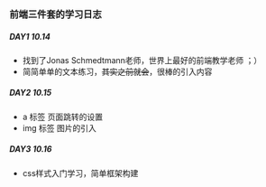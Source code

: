 ### 前端三件套的学习日志

##### DAY1 10.14

<ul>
    <li>找到了Jonas Schmedtmann老师，世界上最好的前端教学老师 ；）</li>
    <li>简简单单的文本练习，<s>其实之前就会</s>，很棒的引入内容</li>
</ul>

##### DAY2 10.15

<ul>
    <li>a 标签 页面跳转的设置</li>
    <li>img 标签 图片的引入</li>
</ul>

##### DAY3 10.16

<ul>
    <li>css样式入门学习，简单框架构建</li>
</ul>
